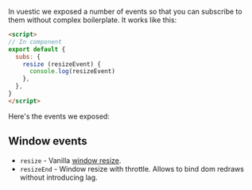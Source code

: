 In vuestic we exposed a number of events so that you can subscribe to them without complex boilerplate. It works like this:

```html
<script>
// In component
export default {
  subs: {
    resize (resizeEvent) {
      console.log(resizeEvent)
    },
  },
}
</script>
```

Here's the events we exposed:

## Window events
* `resize` - Vanilla [window resize](https://developer.mozilla.org/en-US/docs/Web/API/Document/defaultView/resize_event).
* `resizeEnd` - Window resize with throttle. Allows to bind dom redraws without introducing lag.
